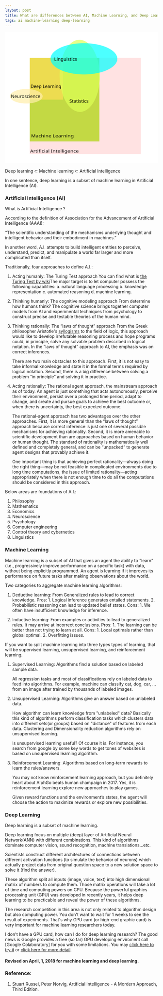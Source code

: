 ```yaml
---
layout: post
title: What are differences between AI, Machine Learning, and Deep Learning?
tags: ai machine-learning deep-learning
---
```


![AI, machine learning, deep learning, and others](/images/2018-03-29-AI.svg)

Deep learning ⊂ Machine learning ⊂ Artificial Intelligence 

In one sentence, deep learning is a subset of machine learning in Artificial Intelligence (AI).

### Artificial Intelligence (AI)

What is Artificial Intelligence ?

According to the definition of Association for the Advancement of Artificial Intelligence (AAAI):

“The scientific understanding of the mechanisms underlying thought and intelligent behavior and their embodiment in machines.”

In another word, A.I. attempts to build intelligent entities to perceive, understand, predict, and manipulate a world far larger and more complicated than itself.

Traditionally, four approaches to define A.I.:
1. Acting humanly: The Turing Test approach
    You can find what is [the Turing Test by wiki](https://en.wikipedia.org/wiki/Turing_test)The major target is to let computer possess the following capabilities:
    a. natural language processing
    b. knowledge representation
    c. automated reasoning
    d. machine learning.
2. Thinking humanly: The cognitive modeling approach
    From determine how humans think? The cognitive science brings together computer models from AI and experimental techniques from psychology to construct precise and testable theories of the human mind.
3. Thinking rationally: The “laws of thought” approach
    From the Greek philosopher Aristotle's [syllogisms](https://en.wikipedia.org/wiki/Syllogism) to the field of logic, this approach would like to develop irrefutable reasoning process and hope programs could, in principle, solve any solvable problem described in logical notation. In the “laws of thought” approach to AI, the emphasis was on correct inferences.

    There are two main obstacles to this approach. First, it is not easy to take informal knowledge and state it in the formal terms required by logical notation. Second, there is a big difference between solving a problem “in principle” and solving it in practice.
4. Acting rationally: The rational agent approach, the mainstream approach as of today.
    An agent is just something that acts autonomously, perceive their environment, persist over a prolonged time period, adapt to change, and create and pursue goals to achieve the best outcome or, when there is uncertainty, the best expected outcome.

    The rational-agent approach has two advantages over the other approaches. First, it is more general than the “laws of thought” approach because correct inference is just one of several possible mechanisms for achieving rationality. Second, it is more amenable to scientific development than are approaches based on human behavior or human thought. The standard of rationality is mathematically well defined and completely general, and can be “unpacked” to generate agent designs that provably achieve it.

    One important thing is that achieving perfect rationality—always doing the right thing—may be not feasible in complicated environments due to long time computations, the issue of limited rationality—acting appropriately when there is not enough time to do all the computations should be considered in this approach.

Below areas are foundations of A.I.:

1. Philosophy
2. Mathematics
3. Economics
4. Neuroscience
5. Psychology
6. Computer engineering
7. Control theory and cybernetics
8. Linguistics

### Machine Learning

Machine learning is a subset of AI that gives an agent the ability to "learn" (i.e., progressively improve performance on a specific task) with data, without being explicitly programmed. An agent is learning if it improves its performance on future tasks after making observations
about the world.

Two categories to aggregate machine learning algorithms:

1. Deductive learning: From Generalized rules to lead to correct knowledge.
    Pros:
        1. Logical inference generates entailed statements.
        2. Probabilistic reasoning can lead to updated belief states.
    Cons:
        1. We often have insufficient knowledge for inference.

2. Inductive learning: From examples or activities to lead to generalized rules. It may arrive at incorrect conclusions.
    Pros:
        1. The learning can be better than not trying to learn at all.
    Cons:
        1. Local optimals rather than global optimal.
        2. Overfitting issues.

If you want to split machine learning into three types types of learning, that will be supervised learning, unsupervised learning, and reinforcement learning. 

1. Supervised Learning: Algorithms find a solution based on labeled sample data.

    All regression tasks and most of classifications rely on labeled data to feed into algorithms. For example, machine can classify cat, dog, car, ... from an image after trained by thousands of labeled images.

2. Unsupervised Learning: Algorithms give an answer based on unlabeled data.

    How algorithm can learn knowledge from "unlabeled" data? Basically this kind of algorithms perform classification tasks which clusters data into different sets(or groups) based on "distance" of features from each data. Clustering and Dimensionality reduction algorithms rely on unsupervised learning.

    Is unsupervised learning useful? Of course it is. For instance, you search from google by some key words to get tones of websites is based on unsupervised learning algorithm.

3. Reinforcement Learning: Algorithms based on long-term rewards to learn the rules/answers.

    You may not know reinforcement learning approach, but you definitely heart about AlphGo beats human champaign in 2017. Yes, it is reinforcement learning explore new approaches to play games.

    Given reward functions and the environment’s states, the agent will choose the action to maximize rewards or explore new possibilities.


### Deep Learning
Deep learning is a subset of machine learning.

Deep learning focus on multiple (deep) layer of Artificial Neural Network(ANN) with different combinations. This kind of algorithms dominate computer vision, sound recognition, machine translations...etc.

Scientists construct different architectures of connections between different activation functions (to simulate the behavior of neurons) which actually project data from original question space to a new solution space to solve it (find the answer).

These algorithm split all inputs (image, voice, text) into high dimensional matrix of numbers to compute them. Those matrix operations will take a lot of time and computing powers on CPU. Because the powerful graphics processing unit (GPU) was developed in recently years, it helps deep learning to be practicable and reveal the power of these algorithms.

The research competition in this area is not only related to algorithm design but also computing power. You don't want to wait for 1 weeks to see the result of experiments. That's why GPU card (or high-end graphic card) is very important for machine learning researchers today.

I don't have a GPU card, how can I do for deep learning research? The good news is Google provides a free (so far) GPU developing enviroment call [Google Colaboratory] for you with some limitations. You may [click here to try it](https://colab.research.google.com/notebooks/welcome.ipynb#recent=true) or [click here for more detail](https://research.google.com/colaboratory/faq.html#browsers).

#### Revised on April, 1, 2018 for machine learning and deep learning.

### Reference:
1. Stuart Russel, Peter Norvig, Artificial Intelligence - A Mordern Approach, Third Edition.

